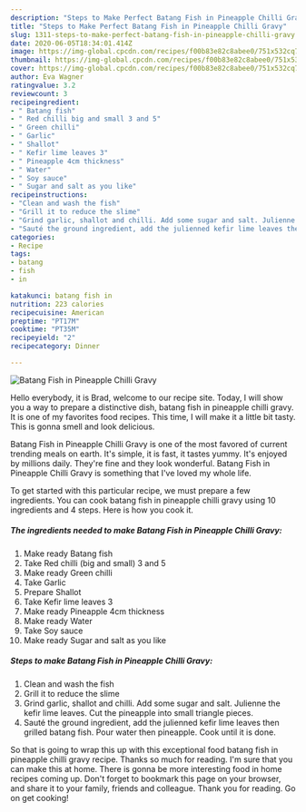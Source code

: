 ```yaml
---
description: "Steps to Make Perfect Batang Fish in Pineapple Chilli Gravy"
title: "Steps to Make Perfect Batang Fish in Pineapple Chilli Gravy"
slug: 1311-steps-to-make-perfect-batang-fish-in-pineapple-chilli-gravy
date: 2020-06-05T18:34:01.414Z
image: https://img-global.cpcdn.com/recipes/f00b83e82c8abee0/751x532cq70/batang-fish-in-pineapple-chilli-gravy-recipe-main-photo.jpg
thumbnail: https://img-global.cpcdn.com/recipes/f00b83e82c8abee0/751x532cq70/batang-fish-in-pineapple-chilli-gravy-recipe-main-photo.jpg
cover: https://img-global.cpcdn.com/recipes/f00b83e82c8abee0/751x532cq70/batang-fish-in-pineapple-chilli-gravy-recipe-main-photo.jpg
author: Eva Wagner
ratingvalue: 3.2
reviewcount: 3
recipeingredient:
- " Batang fish"
- " Red chilli big and small 3 and 5"
- " Green chilli"
- " Garlic"
- " Shallot"
- " Kefir lime leaves 3"
- " Pineapple 4cm thickness"
- " Water"
- " Soy sauce"
- " Sugar and salt as you like"
recipeinstructions:
- "Clean and wash the fish"
- "Grill it to reduce the slime"
- "Grind garlic, shallot and chilli. Add some sugar and salt. Julienne the kefir lime leaves. Cut the pineapple into small triangle pieces."
- "Sauté the ground ingredient, add the julienned kefir lime leaves then grilled batang fish. Pour water then pineapple. Cook until it is done."
categories:
- Recipe
tags:
- batang
- fish
- in

katakunci: batang fish in 
nutrition: 223 calories
recipecuisine: American
preptime: "PT17M"
cooktime: "PT35M"
recipeyield: "2"
recipecategory: Dinner

---
```



![Batang Fish in Pineapple Chilli Gravy](https://img-global.cpcdn.com/recipes/f00b83e82c8abee0/751x532cq70/batang-fish-in-pineapple-chilli-gravy-recipe-main-photo.jpg)

Hello everybody, it is Brad, welcome to our recipe site. Today, I will show you a way to prepare a distinctive dish, batang fish in pineapple chilli gravy. It is one of my favorites food recipes. This time, I will make it a little bit tasty. This is gonna smell and look delicious.

Batang Fish in Pineapple Chilli Gravy is one of the most favored of current trending meals on earth. It's simple, it is fast, it tastes yummy. It's enjoyed by millions daily. They're fine and they look wonderful. Batang Fish in Pineapple Chilli Gravy is something that I've loved my whole life.




To get started with this particular recipe, we must prepare a few ingredients. You can cook batang fish in pineapple chilli gravy using 10 ingredients and 4 steps. Here is how you cook it.

<!--inarticleads1-->

##### The ingredients needed to make Batang Fish in Pineapple Chilli Gravy:

1. Make ready  Batang fish
1. Take  Red chilli (big and small) 3 and 5
1. Make ready  Green chilli
1. Take  Garlic
1. Prepare  Shallot
1. Take  Kefir lime leaves 3
1. Make ready  Pineapple 4cm thickness
1. Make ready  Water
1. Take  Soy sauce
1. Make ready  Sugar and salt as you like




<!--inarticleads2-->

##### Steps to make Batang Fish in Pineapple Chilli Gravy:

1. Clean and wash the fish
1. Grill it to reduce the slime
1. Grind garlic, shallot and chilli. Add some sugar and salt. Julienne the kefir lime leaves. Cut the pineapple into small triangle pieces.
1. Sauté the ground ingredient, add the julienned kefir lime leaves then grilled batang fish. Pour water then pineapple. Cook until it is done.




So that is going to wrap this up with this exceptional food batang fish in pineapple chilli gravy recipe. Thanks so much for reading. I'm sure that you can make this at home. There is gonna be more interesting food in home recipes coming up. Don't forget to bookmark this page on your browser, and share it to your family, friends and colleague. Thank you for reading. Go on get cooking!
